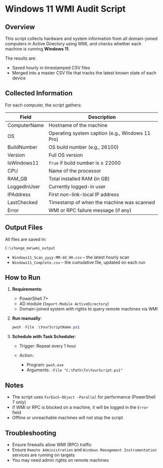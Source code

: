 # Windows 11 WMI Audit Script

## Overview

This script collects hardware and system information from all domain-joined computers in Active Directory using WMI, and checks whether each machine is running **Windows 11**.

The results are:

* Saved hourly in timestamped CSV files
* Merged into a master CSV file that tracks the latest known state of each device

## Collected Information

For each computer, the script gathers:

| Field        | Description                                     |
| ------------ | ----------------------------------------------- |
| ComputerName | Hostname of the machine                         |
| OS           | Operating system caption (e.g., Windows 11 Pro) |
| BuildNumber  | OS build number (e.g., 26100)                   |
| Version      | Full OS version                                 |
| IsWindows11  | `True` if build number is ≥ 22000               |
| CPU          | Name of the processor                           |
| RAM\_GB      | Total installed RAM (in GB)                     |
| LoggedInUser | Currently logged-in user                        |
| IPAddress    | First non-link-local IP address                 |
| LastChecked  | Timestamp of when the machine was scanned       |
| Error        | WMI or RPC failure message (if any)             |

## Output Files

All files are saved in:

```
C:\change_me\wmi_output
```

* `Windows11_Scan_yyyy-MM-dd_HH.csv` – the latest hourly scan
* `Windows11_Complete.csv` – the cumulative file, updated on each run

## How to Run

1. **Requirements**:

   * PowerShell 7+
   * AD module (`Import-Module ActiveDirectory`)
   * Domain-joined system with rights to query remote machines via WMI

2. **Run manually**:

   ```powershell
   pwsh -File .\YourScriptName.ps1
   ```

3. **Schedule with Task Scheduler**:

   * Trigger: Repeat every 1 hour
   * Action:

     * Program: `pwsh.exe`
     * Arguments: `-File "C:\Path\To\YourScript.ps1"`

## Notes

* The script uses `ForEach-Object -Parallel` for performance (PowerShell 7 only)
* If WMI or RPC is blocked on a machine, it will be logged in the `Error` field
* Offline or unreachable machines will not stop the script

## Troubleshooting

* Ensure firewalls allow WMI (RPC) traffic
* Ensure `Remote Administration` and `Windows Management Instrumentation` services are running on targets
* You may need admin rights on remote machines


